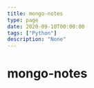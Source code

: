 ```yaml
---
title: mongo-notes
type: page
date: 2020-09-10T00:00:00
tags: ["Python"]
description: "None"
---
```


# mongo-notes
